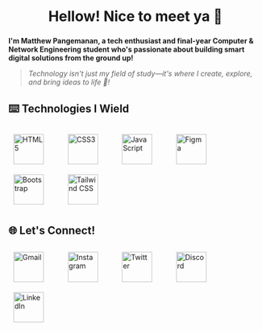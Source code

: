 <h1 align="center">Hellow! Nice to meet ya 👋</h1>

###

**I'm Matthew Pangemanan, a tech enthusiast and final-year Computer & Network Engineering student who's passionate about building smart digital solutions from the ground up!**

> *Technology isn't just my field of study—it's where I create, explore, and bring ideas to life 🚀!*

###

## ⌨️ Technologies I Wield
<div align="left" style="margin-top: 20px; margin-bottom: 20px;">
  <img src="https://cdn.jsdelivr.net/gh/devicons/devicon/icons/html5/html5-original.svg" width="60" height="60" alt="HTML5" style="margin: 10px;"/>
  &nbsp;&nbsp;&nbsp;&nbsp;&nbsp;
  <img src="https://cdn.jsdelivr.net/gh/devicons/devicon/icons/css3/css3-original.svg" width="60" height="60" alt="CSS3" style="margin: 10px;"/>
  &nbsp;&nbsp;&nbsp;&nbsp;&nbsp;
  <img src="https://cdn.jsdelivr.net/gh/devicons/devicon/icons/javascript/javascript-original.svg" width="60" height="60" alt="JavaScript" style="margin: 10px;"/>
  &nbsp;&nbsp;&nbsp;&nbsp;&nbsp;
  <img src="https://cdn.jsdelivr.net/gh/devicons/devicon/icons/figma/figma-original.svg" width="60" height="60" alt="Figma" style="margin: 10px;"/>
  &nbsp;&nbsp;&nbsp;&nbsp;&nbsp;
  <img src="https://cdn.jsdelivr.net/gh/devicons/devicon/icons/bootstrap/bootstrap-original.svg" width="60" height="60" alt="Bootstrap" style="margin: 10px;"/>
  &nbsp;&nbsp;&nbsp;&nbsp;&nbsp;
  <img src="https://cdn.jsdelivr.net/gh/devicons/devicon/icons/tailwindcss/tailwindcss-plain.svg" width="60" height="60" alt="Tailwind CSS" style="margin: 10px;"/>
</div>

## 🌐 Let's Connect!

<div align="left" style="margin-top: 20px; margin-bottom: 20px;">
  <a href="mailto:matthewpangemanan15@gmail.com" style="text-decoration: none;">
    <img src="https://cdn-icons-png.flaticon.com/512/5968/5968534.png" width="60" height="60" alt="Gmail" style="margin: 10px;"/>
  </a>
  &nbsp;&nbsp;&nbsp;&nbsp;&nbsp;
  <a href="https://www.instagram.com/mattcodes/" style="text-decoration: none;">
    <img src="https://cdn-icons-png.flaticon.com/512/174/174855.png" width="60" height="60" alt="Instagram" style="margin: 10px;"/>
  </a>
  &nbsp;&nbsp;&nbsp;&nbsp;&nbsp;
  <a href="https://twitter.com/hellopassingby" style="text-decoration: none;">
    <img src="https://cdn-icons-png.flaticon.com/512/733/733579.png" width="60" height="60" alt="Twitter" style="margin: 10px;"/>
  </a>
  &nbsp;&nbsp;&nbsp;&nbsp;&nbsp;
  <a href="https://discord.gg/your-invite" style="text-decoration: none;">
    <img src="https://cdn-icons-png.flaticon.com/512/5968/5968756.png" width="60" height="60" alt="Discord" style="margin: 10px;"/>
  </a>
  &nbsp;&nbsp;&nbsp;&nbsp;&nbsp;
  <a href="https://www.linkedin.com/in/matthew-pangemanan/" style="text-decoration: none;">
    <img src="https://cdn-icons-png.flaticon.com/512/174/174857.png" width="60" height="60" alt="LinkedIn" style="margin: 10px;"/>
  </a>
</div>

